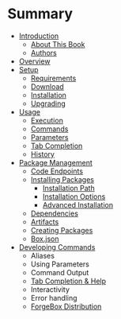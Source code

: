 # Summary

* [Introduction](README.md)
   * [About This Book](introduction/about_this_book.md)
   * [Authors](introduction/authors.md)
* [Overview](overview/overview.md)
* [Setup](setup/setup.md)
   * [Requirements](setup/requirements.md)
   * [Download](setup/download.md)
   * [Installation](setup/installation.md)
   * [Upgrading](setup/upgrading.md)
* [Usage](usage/usage.md)
   * [Execution](usage/execution.md)
   * [Commands](usage/commands.md)
   * [Parameters](usage/parameters.md)
   * [Tab Completion](usage/tab_completion.md)
   * [History](usage/history.md)
* [Package Management](packages/package_management.md)
   * [Code Endpoints](packages/code_endpoints.md)
   * [Installing Packages](packages/installing_packages.md)
       * [Installation Path](installation_path.md)
       * [Installation Options](installation_options.md)
       * [Advanced Installation](advanced_installation.md)
   * [Dependencies](packages/dependencies.md)
   * [Artifacts](packages/artifacts.md)
   * [Creating Packages](packages/creating_packages.md)
   * [Box.json](packages/boxjson.md)
* [Developing Commands](developing_commands/developing_commands.md)
   * Aliases
   * Using Parameters
   * Command Output
   * [Tab Completion & Help](tab_completion_&_help.md)
   * Interactivity
   * Error handling
   * [ForgeBox Distribution](forgebox_distribution.md)

